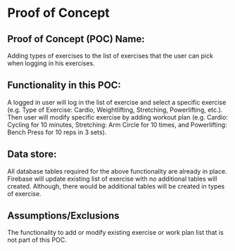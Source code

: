 # Proof of Concept

## Proof of Concept (POC) Name:
Adding types of exercises to the list of exercises that the user can pick when logging in his exercises.

## Functionality in this POC:
A logged in user will log in the list of exercise and select a specific exercise (e.g. Type of Exercise: Cardio, Weightlifting, Stretching, Powerlifting, etc.). Then user will modify specific exercise by adding workout plan (e.g. Cardio: Cycling for 10 minutes, Stretching: Arm Circle for 10 times, and Powerlifting: Bench Press for 10 reps in 3 sets).

## Data store:
All database tables required for the above functionality are already in place. Firebase will update existing list of exercise with no  additional tables will created. Although, there would be additional tables will be created in types of exercise.

## Assumptions/Exclusions
The functionality to add or modify existing exercise or work plan list that is not part of this POC.

